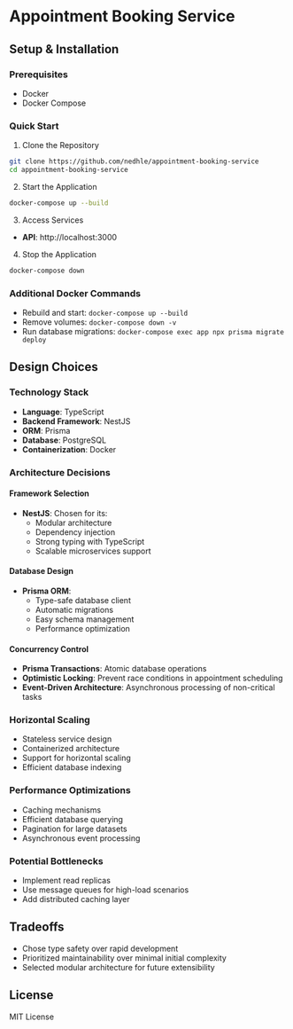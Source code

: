 # Appointment Booking Service

## Setup & Installation

### Prerequisites
- Docker
- Docker Compose

### Quick Start
1. Clone the Repository
```bash
git clone https://github.com/nedhle/appointment-booking-service
cd appointment-booking-service
```

2. Start the Application
```bash
docker-compose up --build
```

3. Access Services
- **API**: http://localhost:3000


4. Stop the Application
```bash
docker-compose down
```

### Additional Docker Commands
- Rebuild and start: `docker-compose up --build`
- Remove volumes: `docker-compose down -v`
- Run database migrations: `docker-compose exec app npx prisma migrate deploy`

## Design Choices

### Technology Stack
- **Language**: TypeScript
- **Backend Framework**: NestJS
- **ORM**: Prisma
- **Database**: PostgreSQL
- **Containerization**: Docker

### Architecture Decisions

#### Framework Selection
- **NestJS**: Chosen for its:
  - Modular architecture
  - Dependency injection
  - Strong typing with TypeScript
  - Scalable microservices support

#### Database Design
- **Prisma ORM**: 
  - Type-safe database client
  - Automatic migrations
  - Easy schema management
  - Performance optimization

#### Concurrency Control
- **Prisma Transactions**: Atomic database operations
- **Optimistic Locking**: Prevent race conditions in appointment scheduling
- **Event-Driven Architecture**: Asynchronous processing of non-critical tasks

### Horizontal Scaling
- Stateless service design
- Containerized architecture
- Support for horizontal scaling
- Efficient database indexing

### Performance Optimizations
- Caching mechanisms
- Efficient database querying
- Pagination for large datasets
- Asynchronous event processing

### Potential Bottlenecks
- Implement read replicas
- Use message queues for high-load scenarios
- Add distributed caching layer

## Tradeoffs
- Chose type safety over rapid development
- Prioritized maintainability over minimal initial complexity
- Selected modular architecture for future extensibility

## License
MIT License
